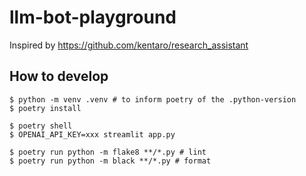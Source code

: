 # llm-bot-playground

Inspired by https://github.com/kentaro/research_assistant


## How to develop
```shell
$ python -m venv .venv # to inform poetry of the .python-version
$ poetry install

$ poetry shell
$ OPENAI_API_KEY=xxx streamlit app.py

$ poetry run python -m flake8 **/*.py # lint
$ poetry run python -m black **/*.py # format
```
